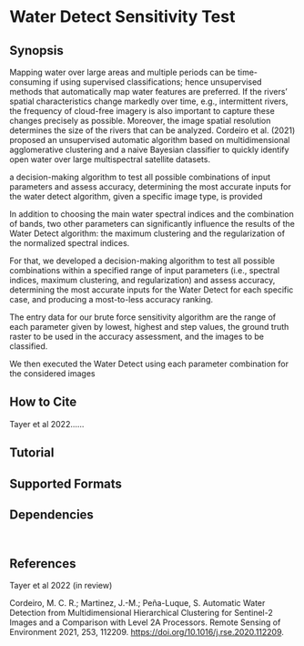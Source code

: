 # Water Detect Sensitivity Test

## Synopsis

Mapping water over large areas and multiple periods can be time-consuming if using supervised classifications; hence unsupervised methods that automatically map water features are preferred. If the rivers’ spatial characteristics change markedly over time, e.g., intermittent rivers, the frequency of cloud-free imagery is also important to capture these changes precisely as possible. Moreover, the image spatial resolution determines the size of the rivers that can be analyzed. Cordeiro et al. (2021) proposed an unsupervised automatic algorithm based on multidimensional agglomerative clustering and a naive Bayesian classifier to quickly identify open water over large multispectral satellite datasets. 

a decision-making algorithm to test all possible combinations of input parameters and assess accuracy, determining the most accurate inputs for the water detect algorithm, given a specific image type, is provided


In addition to choosing the main water spectral indices and the combination of bands, two other parameters can significantly influence the results of the Water Detect algorithm: the maximum clustering and the regularization of the normalized spectral indices. 

For that, we developed a decision-making algorithm to test all possible combinations within a specified range of input parameters (i.e., spectral indices, maximum clustering, and regularization) and assess accuracy, determining the most accurate inputs for the Water Detect for each specific case, and producing a most-to-less accuracy ranking. 

The entry data for our brute force sensitivity algorithm are the range of each parameter given by lowest, highest and step values, the ground truth raster to be used in the accuracy assessment, and the images to be classified.

We then executed the Water Detect using each parameter combination for the considered images 

## How to Cite
Tayer et al 2022......

## Tutorial


## Supported Formats


## Dependencies

```


```

## References
Tayer et al 2022 (in review)

Cordeiro, M. C. R.; Martinez, J.-M.; Peña-Luque, S. Automatic Water Detection from Multidimensional Hierarchical Clustering for Sentinel-2 Images and a Comparison with Level 2A Processors. Remote Sensing of Environment 2021, 253, 112209. https://doi.org/10.1016/j.rse.2020.112209.
